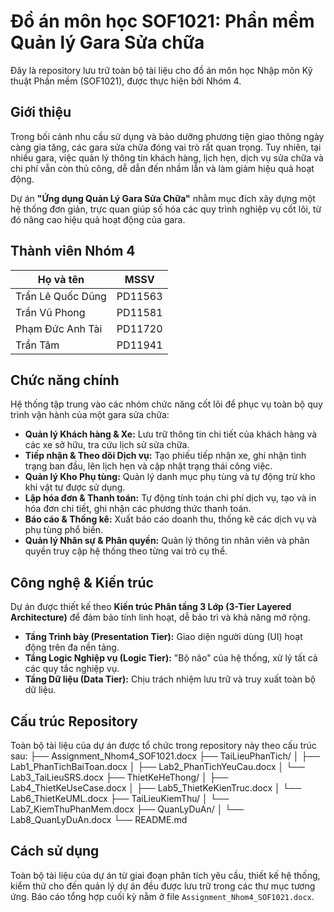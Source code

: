 # Đồ án môn học SOF1021: Phần mềm Quản lý Gara Sửa chữa

Đây là repository lưu trữ toàn bộ tài liệu cho đồ án môn học Nhập môn Kỹ thuật Phần mềm (SOF1021), được thực hiện bởi Nhóm 4.

## Giới thiệu

Trong bối cảnh nhu cầu sử dụng và bảo dưỡng phương tiện giao thông ngày càng gia tăng, các gara sửa chữa đóng vai trò rất quan trọng. Tuy nhiên, tại nhiều gara, việc quản lý thông tin khách hàng, lịch hẹn, dịch vụ sửa chữa và chi phí vẫn còn thủ công, dễ dẫn đến nhầm lẫn và làm giảm hiệu quả hoạt động.

Dự án **"Ứng dụng Quản Lý Gara Sửa Chữa"** nhằm mục đích xây dựng một hệ thống đơn giản, trực quan giúp số hóa các quy trình nghiệp vụ cốt lõi, từ đó nâng cao hiệu quả hoạt động của gara.

## Thành viên Nhóm 4

| Họ và tên          | MSSV    |
| ------------------ | ------- |
| Trần Lê Quốc Dũng  | PD11563 |
| Trần Vũ Phong      | PD11581 |
| Phạm Đức Anh Tài   | PD11720 |
| Trần Tâm           | PD11941 |

## Chức năng chính

Hệ thống tập trung vào các nhóm chức năng cốt lõi để phục vụ toàn bộ quy trình vận hành của một gara sửa chữa:

* **Quản lý Khách hàng & Xe:** Lưu trữ thông tin chi tiết của khách hàng và các xe sở hữu, tra cứu lịch sử sửa chữa.
* **Tiếp nhận & Theo dõi Dịch vụ:** Tạo phiếu tiếp nhận xe, ghi nhận tình trạng ban đầu, lên lịch hẹn và cập nhật trạng thái công việc.
* **Quản lý Kho Phụ tùng:** Quản lý danh mục phụ tùng và tự động trừ kho khi vật tư được sử dụng.
* **Lập hóa đơn & Thanh toán:** Tự động tính toán chi phí dịch vụ, tạo và in hóa đơn chi tiết, ghi nhận các phương thức thanh toán.
* **Báo cáo & Thống kê:** Xuất báo cáo doanh thu, thống kê các dịch vụ và phụ tùng phổ biến.
* **Quản lý Nhân sự & Phân quyền:** Quản lý thông tin nhân viên và phân quyền truy cập hệ thống theo từng vai trò cụ thể.

## Công nghệ & Kiến trúc

Dự án được thiết kế theo **Kiến trúc Phân tầng 3 Lớp (3-Tier Layered Architecture)** để đảm bảo tính linh hoạt, dễ bảo trì và khả năng mở rộng.

* **Tầng Trình bày (Presentation Tier):** Giao diện người dùng (UI) hoạt động trên đa nền tảng.
* **Tầng Logic Nghiệp vụ (Logic Tier):** "Bộ não" của hệ thống, xử lý tất cả các quy tắc nghiệp vụ.
* **Tầng Dữ liệu (Data Tier):** Chịu trách nhiệm lưu trữ và truy xuất toàn bộ dữ liệu.

## Cấu trúc Repository

Toàn bộ tài liệu của dự án được tổ chức trong repository này theo cấu trúc sau:
├── Assignment_Nhom4_SOF1021.docx
├── TaiLieuPhanTich/
│   ├── Lab1_PhanTichBaiToan.docx
│   ├── Lab2_PhanTichYeuCau.docx
│   └── Lab3_TaiLieuSRS.docx
├── ThietKeHeThong/
│   ├── Lab4_ThietKeUseCase.docx
│   ├── Lab5_ThietKeKienTruc.docx
│   └── Lab6_ThietKeUML.docx
├── TaiLieuKiemThu/
│   └── Lab7_KiemThuPhanMem.docx
├── QuanLyDuAn/
│   └── Lab8_QuanLyDuAn.docx
└── README.md
## Cách sử dụng

Toàn bộ tài liệu của dự án từ giai đoạn phân tích yêu cầu, thiết kế hệ thống, kiểm thử cho đến quản lý dự án đều được lưu trữ trong các thư mục tương ứng. Báo cáo tổng hợp cuối kỳ nằm ở file `Assignment_Nhom4_SOF1021.docx`.
